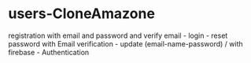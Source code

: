 # users-CloneAmazone
registration with email and password and verify email - login - reset password with Email verification - update (email-name-password) / with firebase - Authentication 
